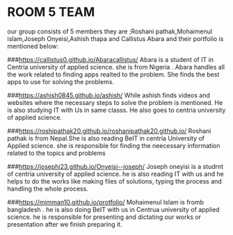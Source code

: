 # ROOM 5 TEAM


our group consists of 5 members they are ;Roshani pathak,Mohaimenul islam,Joseph Onyeisi,Ashish thapa and Callistus Abara and their portfolio is mentioned below:



###https://callistus0.github.io/Abaracallistus/
    Abara is a student of IT in Centria university of applied science. she is from Nigeria . Abara handles all the work related to finding apps realted to the problem. She finds the best apps to use for solving the problems.

    
###https://ashish0845.github.io/ashish/
  While ashish finds videos and websites where the necessary steps to solve the problem is mentioned. He is also studying IT with Us in same classs. He also goes to centria university of applied science.

  
###https://roshipathak20.github.io/roshanipathak20.github.io/
   Roshani pathak is from Nepal.She is also reading BeIT in centria University of Applied science. she is responsible for finding the neecessary information related to the topics and problems

###https://josephi23.github.io/Onyeisi--joseph/
  Joseph oneyisi is a studrnt of centria university  of applied science. he is also reading IT with us and he helps to do the works like making files of solutions, typing the process and handling the whole process.

  
###https://mimman10.github.io/protfolio/
 Mohaimenul Islam is fromb bangladesh . he is also doing BeIT with us in Centrua university of applied science. he is responsible for presenting and dictating our works or presentation after we finish preparing it.
